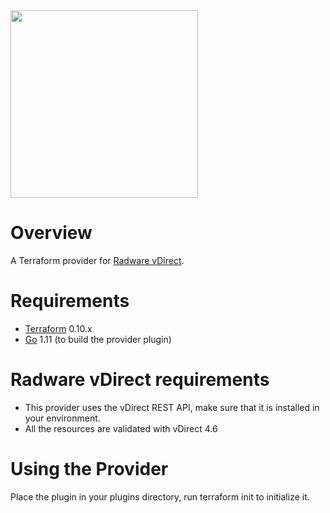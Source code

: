 <img src="https://www.radware.com/RadwareSite/MediaLibraries/Images/logo.svg" width="300px">

# Overview
A Terraform provider for [Radware vDirect](https://www.radware.com/products/vdirect/).

# Requirements
-	[Terraform](https://www.terraform.io/downloads.html) 0.10.x
-	[Go](https://golang.org/doc/install) 1.11 (to build the provider plugin)

# Radware vDirect requirements
- This provider uses the vDirect REST API, make sure that it is installed in your environment.
- All the resources are validated with vDirect 4.6

# Using the Provider

Place the plugin in your plugins directory, run terraform init to initialize it.
